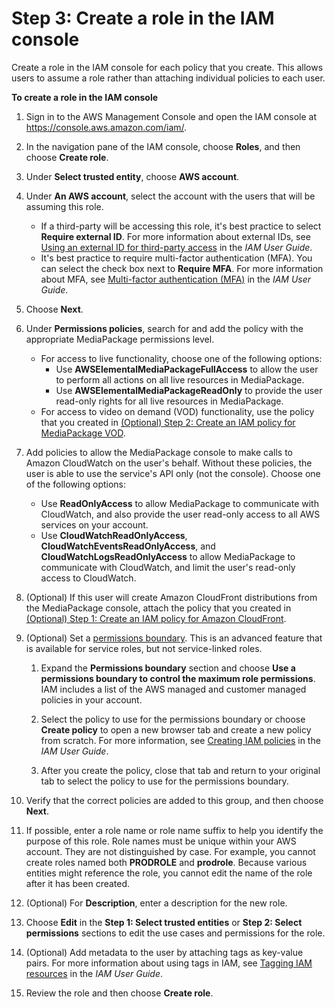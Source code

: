 # Step 3: Create a role in the IAM console<a name="setting-up-create-role"></a>

Create a role in the IAM console for each policy that you create\. This allows users to assume a role rather than attaching individual policies to each user\.

**To create a role in the IAM console**

1. Sign in to the AWS Management Console and open the IAM console at [https://console\.aws\.amazon\.com/iam/](https://console.aws.amazon.com/iam/)\.

1. In the navigation pane of the IAM console, choose **Roles**, and then choose **Create role**\.

1. Under **Select trusted entity**, choose **AWS account**\.

1. Under **An AWS account**, select the account with the users that will be assuming this role\.
   + If a third\-party will be accessing this role, it's best practice to select **Require external ID**\. For more information about external IDs, see [Using an external ID for third\-party access](https://docs.aws.amazon.com/IAM/latest/UserGuide/id_roles_create_for-user_externalid.html) in the *IAM User Guide*\.
   + It's best practice to require multi\-factor authentication \(MFA\)\. You can select the check box next to **Require MFA**\. For more information about MFA, see [Multi\-factor authentication \(MFA\)](https://docs.aws.amazon.com/IAM/latest/UserGuide/id_credentials_mfa.html) in the *IAM User Guide*\.

1. Choose **Next**\.

1. Under **Permissions policies**, search for and add the policy with the appropriate MediaPackage permissions level\.
   + For access to live functionality, choose one of the following options:
     + Use **AWSElementalMediaPackageFullAccess** to allow the user to perform all actions on all live resources in MediaPackage\.
     + Use **AWSElementalMediaPackageReadOnly** to provide the user read\-only rights for all live resources in MediaPackage\.
   + For access to video on demand \(VOD\) functionality, use the policy that you created in [\(Optional\) Step 2: Create an IAM policy for MediaPackage VOD](setting-up-create-non-admin-iam-vod.md)\.

1. Add policies to allow the MediaPackage console to make calls to Amazon CloudWatch on the user's behalf\. Without these policies, the user is able to use the service's API only \(not the console\)\. Choose one of the following options:
   + Use **ReadOnlyAccess** to allow MediaPackage to communicate with CloudWatch, and also provide the user read\-only access to all AWS services on your account\.
   + Use **CloudWatchReadOnlyAccess**, **CloudWatchEventsReadOnlyAccess**, and **CloudWatchLogsReadOnlyAccess** to allow MediaPackage to communicate with CloudWatch, and limit the user's read\-only access to CloudWatch\.

1. \(Optional\) If this user will create Amazon CloudFront distributions from the MediaPackage console, attach the policy that you created in [\(Optional\) Step 1: Create an IAM policy for Amazon CloudFront](setting-up-create-non-admin-iam-cf.md)\.

1. \(Optional\) Set a [permissions boundary](https://docs.aws.amazon.com/IAM/latest/UserGuide/access_policies_boundaries.html)\. This is an advanced feature that is available for service roles, but not service\-linked roles\. 

   1. Expand the **Permissions boundary** section and choose **Use a permissions boundary to control the maximum role permissions**\. IAM includes a list of the AWS managed and customer managed policies in your account\.

   1. Select the policy to use for the permissions boundary or choose **Create policy** to open a new browser tab and create a new policy from scratch\. For more information, see [Creating IAM policies](https://docs.aws.amazon.com/IAM/latest/UserGuide/access_policies_create.html#access_policies_create-start) in the *IAM User Guide*\.

   1. After you create the policy, close that tab and return to your original tab to select the policy to use for the permissions boundary\.

1. Verify that the correct policies are added to this group, and then choose **Next**\.

1. If possible, enter a role name or role name suffix to help you identify the purpose of this role\. Role names must be unique within your AWS account\. They are not distinguished by case\. For example, you cannot create roles named both **PRODROLE** and **prodrole**\. Because various entities might reference the role, you cannot edit the name of the role after it has been created\.

1. \(Optional\) For **Description**, enter a description for the new role\.

1. Choose **Edit** in the **Step 1: Select trusted entities** or **Step 2: Select permissions** sections to edit the use cases and permissions for the role\. 

1. \(Optional\) Add metadata to the user by attaching tags as key\-value pairs\. For more information about using tags in IAM, see [Tagging IAM resources](https://docs.aws.amazon.com/IAM/latest/UserGuide/id_tags.html) in the *IAM User Guide*\.

1. Review the role and then choose **Create role**\.